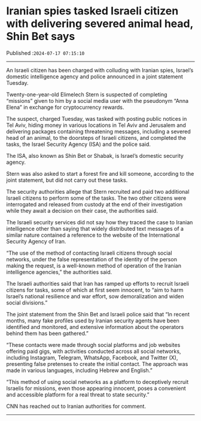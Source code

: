 # Iranian spies tasked Israeli citizen with delivering severed animal head, Shin Bet says

Published :`2024-07-17 07:15:10`

---

An Israeli citizen has been charged with colluding with Iranian spies, Israel’s domestic intelligence agency and police announced in a joint statement Tuesday.

Twenty-one-year-old Elimelech Stern is suspected of completing “missions” given to him by a social media user with the pseudonym “Anna Elena” in exchange for cryptocurrency rewards.

The suspect, charged Tuesday, was tasked with posting public notices in Tel Aviv, hiding money in various locations in Tel Aviv and Jerusalem and delivering packages containing threatening messages, including a severed head of an animal, to the doorsteps of Israeli citizens, and completed the tasks, the Israel Security Agency (ISA) and the police said.

The ISA, also known as Shin Bet or Shabak, is Israel’s domestic security agency.

Stern was also asked to start a forest fire and kill someone, according to the joint statement, but did not carry out these tasks.

The security authorities allege that Stern recruited and paid two additional Israeli citizens to perform some of the tasks. The two other citizens were interrogated and released from custody at the end of their investigation while they await a decision on their case, the authorities said.

The Israeli security services did not say how they traced the case to Iranian intelligence other than saying that widely distributed text messages of a similar nature contained a reference to the website of the International Security Agency of Iran.

“The use of the method of contacting Israeli citizens through social networks, under the false representation of the identity of the person making the request, is a well-known method of operation of the Iranian intelligence agencies,” the authorities said.

The Israeli authorities said that Iran has ramped up efforts to recruit Israeli citizens for tasks, some of which at first seem innocent, to “aim to harm Israel’s national resilience and war effort, sow demoralization and widen social divisions.”

The joint statement from the Shin Bet and Israeli police said that “In recent months, many fake profiles used by Iranian security agents have been identified and monitored, and extensive information about the operators behind them has been gathered.”

“These contacts were made through social platforms and job websites offering paid gigs, with activities conducted across all social networks, including Instagram, Telegram, WhatsApp, Facebook, and Twitter (X), presenting false pretenses to create the initial contact. The approach was made in various languages, including Hebrew and English.”

“This method of using social networks as a platform to deceptively recruit Israelis for missions, even those appearing innocent, poses a convenient and accessible platform for a real threat to state security.”

CNN has reached out to Iranian authorities for comment.

---

